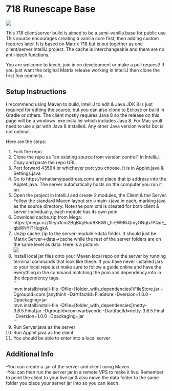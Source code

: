 # 718 Runescape Base
<img src="https://i.gyazo.com/3043a41874f6a791cb2899cb36e794f1.png">
<p>This 718 client/server build is aimed to be a semi-vanilla base for public use. This source encourages creating a vanilla core first, then adding custom features later.
It is based on Matrix 718 but is put together as one client/server IntelliJ project. The cache is interchangeable and there are no anti-leech functions.</p>

You are welcome to leech, join in on development or make a pull request! If you just want the original Matrix release working in IntelliJ then clone the first few commits.

<h2>Setup Instructions</h2>
<p>I recommend using Maven to build, IntelliJ to edit & Java JDK 8 is just required for editing the source, but you can also clone to Eclipse or build in Gradle or others. The client mostly requires Java 8 so the release on this page will be a windows .exe installer which includes Java 8. For Mac youll need to use a jar with Java 8 installed. Any other Java version works but is not optimal.</p> 
<p>Here are the steps:</p>
<ol>
<li>Fork the repo
<li>Clone the repo as "an existing source from version control" in IntelliJ. Copy and paste the repo URL.
<li>Port forward 43594 or whichever port you choose. It is in Applet.java & Settings.java
<li>Go to https://whatismyipaddress.com/ and place that ip address into the Applet.java. The server automatically hosts on the computer you run it on.
<li>Open the project in IntelliJ and create 2 modules, the Client & the Server. Follow the standard Maven layout src->main->java in each, marking java as the source directory.
Note the pom.xml is created for both client & server individually, each module has its own pom
<li>Download cache.zip from Mega: https://mega.nz/file/u1cm2BgB#y9ud8X6Wh_1IrEWBIkQmyONqb7PQuE_qbWNYlTHqgkA
<li>Unzip cache.zip to the server-module->data folder. It should just be Matrix Server->data->cache while the rest of the server folders are on the same level as data. Here is a picture:<br> 
<img src="https://i.gyazo.com/2e95faffe500e88dd3eb5658efe717b7.png">
<li>Install local jar files onto your Maven local repo on the server by running terminal commands that look like these. If you have never installed jars to your local repo 
just make sure to follow a guide online and have the everything in the command matching the pom.xml dependency info in the dependency tags.
<br>```<br>
mvn install:install-file -Dfile=[folder_with_dependencies]\FileStore.jar -DgroupId=com.[anythinh -DartifactId=FileStore -Dversion=1.0.0 -Dpackaging=jar<br>
mvn install:install-file -Dfile=[folder_with_dependencies]\netty-3.6.5.Final.jar -DgroupId=com.warbycode -DartifactId=netty-3.6.5.Final -Dversion=1.0.0 -Dpackaging=jar
<br>```<br>
<li>Run Server.java as the server
<li>Run Applet.java as the client
<li>You should be able to enter into a local server
</ol>
 <h2>Additional Info</h2>
 -You can create a .jar of the server and client using Maven<br>
 -You can then run the server jar in a remote VPS to make it live. Remember to point the client to your live jar & also move the data folder to the same folder 
 you place your server jar into so you can leech.

